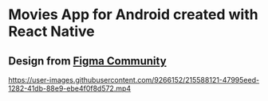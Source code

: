 # Movies App for Android created with React Native

## Design from [Figma Community](https://www.figma.com/community/)

https://user-images.githubusercontent.com/9266152/215588121-47995eed-1282-41db-88e9-ebe4f0f8d572.mp4
